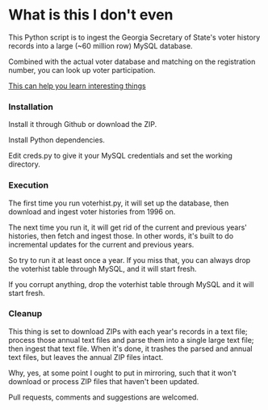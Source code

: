# What is this I don't even

This Python script is to ingest the Georgia Secretary of State's
voter history records into a large (~60 million row) MySQL database.

Combined with the actual voter database and matching on the registration 
number, you can look up voter participation.

[This can help you learn interesting 
things](http://www.macon.com/2013/09/13/2662380_few-signs-of-moderation-in-candidates.html?rh=1)


### Installation

Install it through Github or download the ZIP.

Install Python dependencies.

Edit creds.py to give it your MySQL credentials and set the working directory.

### Execution

The first time you run voterhist.py, it will set up the database, then 
download and ingest voter histories from 1996 on.

The next time you run it, it will get rid of the current and previous 
years' histories, then fetch and ingest those. In other words, it's 
built to do incremental updates for the current and previous years.

So try to run it at least once a year. If you miss that, you can always 
drop the voterhist table through MySQL, and it will start fresh.

If you corrupt anything, drop the voterhist table through MySQL and it 
will start fresh.

### Cleanup

This thing is set to download ZIPs with each year's records in a text 
file; process those annual text files and parse them into a single large 
text file; then ingest that text file. When it's done, it trashes the 
parsed and annual text files, but leaves the annual ZIP files intact.

Why, yes, at some point I ought to put in mirroring, such that it won't 
download or process ZIP files that haven't been updated.

Pull requests, comments and suggestions are welcomed.
